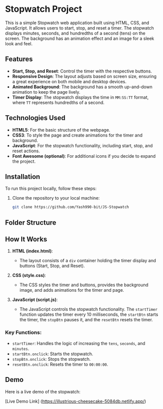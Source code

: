 # Stopwatch Project

This is a simple Stopwatch web application built using HTML, CSS, and JavaScript. It allows users to start, stop, and reset a timer. The stopwatch displays minutes, seconds, and hundredths of a second (tens) on the screen. The background has an animation effect and an image for a sleek look and feel.

## Features

- **Start, Stop, and Reset**: Control the timer with the respective buttons.
- **Responsive Design**: The layout adjusts based on screen size, ensuring a great experience on both mobile and desktop devices.
- **Animated Background**: The background has a smooth up-and-down animation to keep the page lively.
- **Timer Display**: The stopwatch displays the time in `MM:SS:TT` format, where `TT` represents hundredths of a second.
  
## Technologies Used

- **HTML5**: For the basic structure of the webpage.
- **CSS3**: To style the page and create animations for the timer and background.
- **JavaScript**: For the stopwatch functionality, including start, stop, and reset actions.
- **Font Awesome (optional)**: For additional icons if you decide to expand the project.

## Installation

To run this project locally, follow these steps:

1. Clone the repository to your local machine:
    ```bash
    git clone https://github.com/Yash990-bit/JS-Stopwatch
    ```


## Folder Structure


## How It Works

1. **HTML (index.html)**: 
    - The layout consists of a `div` container holding the timer display and buttons (Start, Stop, and Reset).
    
2. **CSS (style.css)**: 
    - The CSS styles the timer and buttons, provides the background image, and adds animations for the timer and page.
    
3. **JavaScript (script.js)**: 
    - The JavaScript controls the stopwatch functionality. The `startTimer` function updates the timer every 10 milliseconds, the `startBtn` starts the timer, the `stopBtn` pauses it, and the `resetBtn` resets the timer.

### Key Functions:
- `startTimer`: Handles the logic of increasing the `tens`, `seconds`, and `minutes`.
- `startBtn.onclick`: Starts the stopwatch.
- `stopBtn.onclick`: Stops the stopwatch.
- `resetBtn.onclick`: Resets the timer to `00:00:00`.

## Demo

Here is a live demo of the stopwatch:

[Live Demo Link] (https://illustrious-cheesecake-5084db.netlify.app/)




